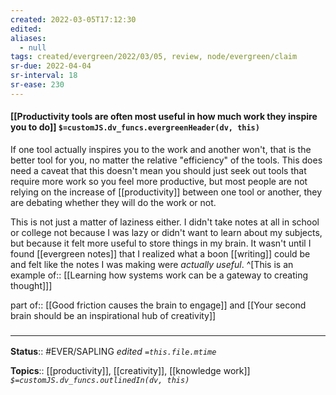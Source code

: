```yaml
---
created: 2022-03-05T17:12:30 
edited: 
aliases:
  - null
tags: created/evergreen/2022/03/05, review, node/evergreen/claim
sr-due: 2022-04-04
sr-interval: 18
sr-ease: 230
---
```


#### [[Productivity tools are often most useful in how much work they inspire you to do]] `$=customJS.dv_funcs.evergreenHeader(dv, this)`

If one tool actually inspires you to the work and another won't, that is the better tool for you, no matter the relative "efficiency" of the tools.
This does need a caveat that this doesn't mean you should just seek out tools that require more work so you feel more productive, but
most people are not relying on the increase of [[productivity]] between one tool or another, they are debating whether they will do the work or not.

This is not just a matter of laziness either. 
I didn't take notes at all in school or college not because I was lazy or didn't want to learn about my subjects, but because it felt more useful to store things in my brain.
It wasn't until I found [[evergreen notes]] that I realized what a boon [[writing]] could be
and felt like the notes I was making were *actually useful*.
^[This is an 
example of:: [[Learning how systems work can be a gateway to creating thought]]]

part of:: [[Good friction causes the brain to engage]] and [[Your second brain should be an inspirational hub of creativity]]

### <hr class="footnote"/>

**Status**:: #EVER/SAPLING 
*edited `=this.file.mtime`*

**Topics**:: [[productivity]], [[creativity]], [[knowledge work]]
*`$=customJS.dv_funcs.outlinedIn(dv, this)`*
